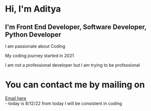# Hi, I'm Aditya
<h2>I'm Front End Developer, Software Developer, Python Developer</h2>
<p>I am passionate about Coding </p>
<p>My coding journey started in 2021</p>
<p>I am not a professional developer but I am trying to be professional</p>
<h1>You can contact me by mailing on</h1>
<a href="mailto:adityachaurasia201@gmail.com">Email here</a>
<br>
- today is 8/12/22 from today I will be consistent in coding
